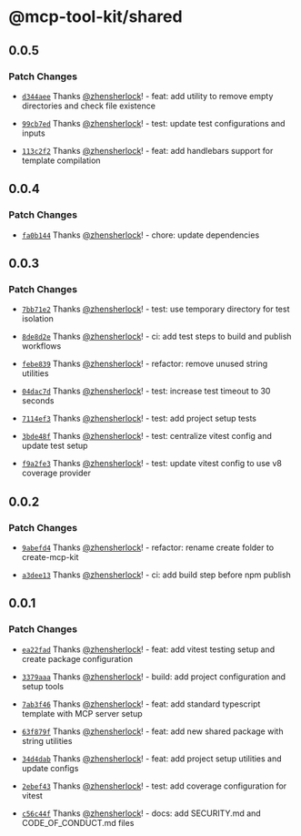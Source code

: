 # @mcp-tool-kit/shared

## 0.0.5

### Patch Changes

- [`d344aee`](https://github.com/my-mcp-hub/mcp-kit/commit/d344aee6d306b26f4e0b588a04c69b89a155b14e) Thanks [@zhensherlock](https://github.com/zhensherlock)! - feat: add utility to remove empty directories and check file existence

- [`99cb7ed`](https://github.com/my-mcp-hub/mcp-kit/commit/99cb7ed3d332a8b68f1001c103d9d66b9b59bbf9) Thanks [@zhensherlock](https://github.com/zhensherlock)! - test: update test configurations and inputs

- [`113c2f2`](https://github.com/my-mcp-hub/mcp-kit/commit/113c2f2df932148a9cef7d0746c15f6fe9d25ab5) Thanks [@zhensherlock](https://github.com/zhensherlock)! - feat: add handlebars support for template compilation

## 0.0.4

### Patch Changes

- [`fa0b144`](https://github.com/my-mcp-hub/mcp-kit/commit/fa0b1443c37a5ff07d63930f3951ee02600b1cea) Thanks [@zhensherlock](https://github.com/zhensherlock)! - chore: update dependencies

## 0.0.3

### Patch Changes

- [`7bb71e2`](https://github.com/my-mcp-hub/mcp-kit/commit/7bb71e2c1eadabacebe865015cc4edad1922a2ff) Thanks [@zhensherlock](https://github.com/zhensherlock)! - test: use temporary directory for test isolation

- [`8de8d2e`](https://github.com/my-mcp-hub/mcp-kit/commit/8de8d2eb47d1347cc92b99ea0e55c80dcee5c066) Thanks [@zhensherlock](https://github.com/zhensherlock)! - ci: add test steps to build and publish workflows

- [`febe839`](https://github.com/my-mcp-hub/mcp-kit/commit/febe83995330490ac200e86a6843ebf59465a1d3) Thanks [@zhensherlock](https://github.com/zhensherlock)! - refactor: remove unused string utilities

- [`04dac7d`](https://github.com/my-mcp-hub/mcp-kit/commit/04dac7dc66948548bf29d2bc1e6ebe3ef3463c30) Thanks [@zhensherlock](https://github.com/zhensherlock)! - test: increase test timeout to 30 seconds

- [`7114ef3`](https://github.com/my-mcp-hub/mcp-kit/commit/7114ef3fbd4b3e78e069633c3ff746b9325df998) Thanks [@zhensherlock](https://github.com/zhensherlock)! - test: add project setup tests

- [`3bde48f`](https://github.com/my-mcp-hub/mcp-kit/commit/3bde48f49b4897e0c73078cf412487056af9eb52) Thanks [@zhensherlock](https://github.com/zhensherlock)! - test: centralize vitest config and update test setup

- [`f9a2fe3`](https://github.com/my-mcp-hub/mcp-kit/commit/f9a2fe317b6b71370c2088a34838c566bccfdc83) Thanks [@zhensherlock](https://github.com/zhensherlock)! - test: update vitest config to use v8 coverage provider

## 0.0.2

### Patch Changes

- [`9abefd4`](https://github.com/my-mcp-hub/mcp-kit/commit/9abefd459bc593759af596cbbe670771eb183b49) Thanks [@zhensherlock](https://github.com/zhensherlock)! - refactor: rename create folder to create-mcp-kit

- [`a3dee13`](https://github.com/my-mcp-hub/mcp-kit/commit/a3dee1376a7cb99f347f85fed69ff09d839f8a0d) Thanks [@zhensherlock](https://github.com/zhensherlock)! - ci: add build step before npm publish

## 0.0.1

### Patch Changes

- [`ea22fad`](https://github.com/my-mcp-hub/mcp-kit/commit/ea22fad55eb0b2d1d9d04e0054b736b198164509) Thanks [@zhensherlock](https://github.com/zhensherlock)! - feat: add vitest testing setup and create package configuration

- [`3379aaa`](https://github.com/my-mcp-hub/mcp-kit/commit/3379aaa421e413d0c290128babd0d072c1034a0e) Thanks [@zhensherlock](https://github.com/zhensherlock)! - build: add project configuration and setup tools

- [`7ab3f46`](https://github.com/my-mcp-hub/mcp-kit/commit/7ab3f462dbb154500245b6f00a0741ddf81ae712) Thanks [@zhensherlock](https://github.com/zhensherlock)! - feat: add standard typescript template with MCP server setup

- [`63f879f`](https://github.com/my-mcp-hub/mcp-kit/commit/63f879f86acb9852811b8b61fa95eb298f0df1f6) Thanks [@zhensherlock](https://github.com/zhensherlock)! - feat: add new shared package with string utilities

- [`34d4dab`](https://github.com/my-mcp-hub/mcp-kit/commit/34d4dab0e9e28f2e5ec0e76b44d55cfd12a7ef5d) Thanks [@zhensherlock](https://github.com/zhensherlock)! - feat: add project setup utilities and update configs

- [`2ebef43`](https://github.com/my-mcp-hub/mcp-kit/commit/2ebef43ad78b2649a63f7f206b74b9b7e03ab879) Thanks [@zhensherlock](https://github.com/zhensherlock)! - test: add coverage configuration for vitest

- [`c56c44f`](https://github.com/my-mcp-hub/mcp-kit/commit/c56c44fb3d039b9ade198105a1f9aba4d5f95032) Thanks [@zhensherlock](https://github.com/zhensherlock)! - docs: add SECURITY.md and CODE_OF_CONDUCT.md files
